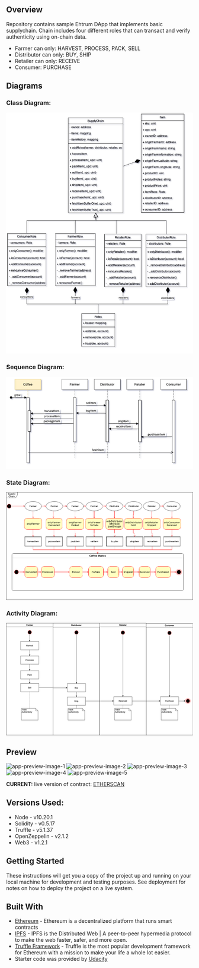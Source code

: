## Overview

Repository contains sample Ehtrum DApp that implements basic supplychain. Chain includes four different roles that can transact and verify authenticity using on-chain data.

* Farmer can only: HARVEST, PROCESS, PACK, SELL
* Distributor can only: BUY, SHIP
* Retailer can only: RECEIVE
* Consumer: PURCHASE

## Diagrams

### Class Diagram:
![Class Diagram](images/class-diagram.png)

### Sequence Diagram:
![Sequence Diagram](images/sequence-diagram.png)

### State Diagram:
![State Diagram](images/state-diagram.png)

### Activity Diagram:
![Activity Diagram](images/activity-diagram.png)

## Preview

![app-preview-image-1](images/preview-1.PNG)
![app-preview-image-2](images/preview-2.PNG)
![app-preview-image-3](images/preview-3.PNG)
![app-preview-image-4](images/preview-4.PNG)
![app-preview-image-5](images/preview-5.PNG)

**CURRENT:** live version of contract: [ETHERSCAN](https://rinkeby.etherscan.io/address/0x0b0f0D2C24E795133Bf66a977B1F8e9d73759429)

## Versions Used:

* Node - v10.20.1
* Solidity - v0.5.17
* Truffle - v5.1.37
* OpenZeppelin - v2.1.2
* Web3 - v1.2.1

## Getting Started

These instructions will get you a copy of the project up and running on your local machine for development and testing purposes. See deployment for notes on how to deploy the project on a live system.

## Built With

* [Ethereum](https://www.ethereum.org/) - Ethereum is a decentralized platform that runs smart contracts
* [IPFS](https://ipfs.io/) - IPFS is the Distributed Web | A peer-to-peer hypermedia protocol
to make the web faster, safer, and more open.
* [Truffle Framework](http://truffleframework.com/) - Truffle is the most popular development framework for Ethereum with a mission to make your life a whole lot easier.
* Starter code was provided by [Udacity](https://github.com/udacity/nd1309-Project-6b-Example-Template)